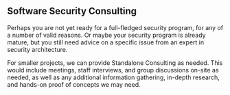 ## Software Security Consulting

Perhaps you are not yet ready for a full-fledged security program, for any of a number of valid reasons. Or maybe your security program is already mature, but you still need advice on a specific issue from an expert in security architecture.

For smaller projects, we can provide Standalone Consulting as needed. This would include meetings, staff interviews, and group discussions on-site as needed, as well as any additional information gathering, in-depth research, and hands-on proof of concepts we may need.